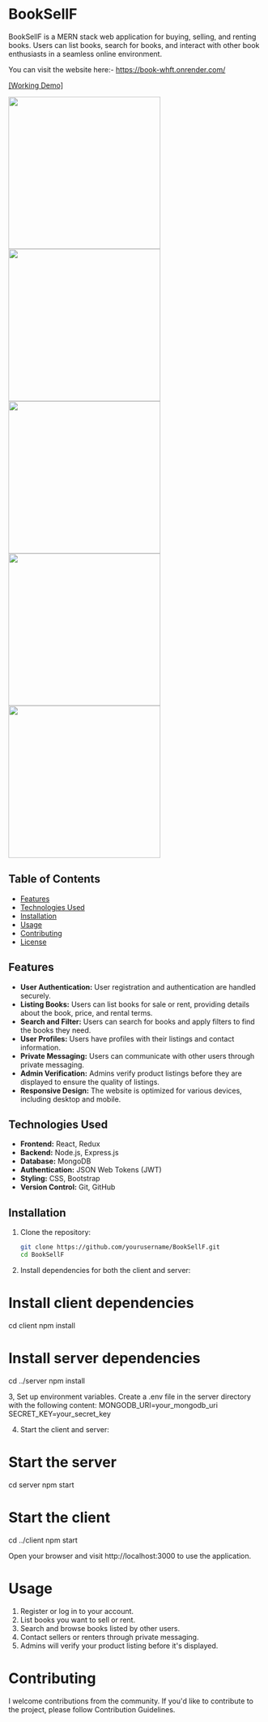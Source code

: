 # BookSellF

BookSellF is a MERN stack web application for buying, selling, and renting books. Users can list books, search for books, and interact with other book enthusiasts in a seamless online environment.

You can visit the website here:- https://book-whft.onrender.com/

[[Working Demo]](https://youtu.be/JXT2zsgFuMw?si=8cCKr0uSOau0lz9Y)
<p>
<img src="https://github.com/vaibhavrawat24/BookSellF/assets/100408695/f44d9373-2d42-4cea-9076-fb7a73cea088" width="300" />
   <img src="https://github.com/vaibhavrawat24/BookSellF/assets/100408695/303062aa-8217-42fc-b6c8-21bb3ecb8ff3" width="300" />
   <img src="https://github.com/vaibhavrawat24/BookSellF/assets/100408695/8a8e540f-cea9-417c-8c80-f8cf2d59484d" width="300" />
   <img src="https://github.com/vaibhavrawat24/BookSellF/assets/100408695/02c570a4-5434-4b0f-90af-1763cddd9112)" width="300" />
   <img src="https://github.com/vaibhavrawat24/BookSellF/assets/100408695/85cf84e0-fcfc-4fd3-a073-003b814e87a9" width="300" />
</p>

## Table of Contents

- [Features](#features)
- [Technologies Used](#technologies-used)
- [Installation](#installation)
- [Usage](#usage)
- [Contributing](#contributing)
- [License](#license)

## Features

- **User Authentication:** User registration and authentication are handled securely.
- **Listing Books:** Users can list books for sale or rent, providing details about the book, price, and rental terms.
- **Search and Filter:** Users can search for books and apply filters to find the books they need.
- **User Profiles:** Users have profiles with their listings and contact information.
- **Private Messaging:** Users can communicate with other users through private messaging.
- **Admin Verification:** Admins verify product listings before they are displayed to ensure the quality of listings.
- **Responsive Design:** The website is optimized for various devices, including desktop and mobile.

## Technologies Used

- **Frontend:** React, Redux
- **Backend:** Node.js, Express.js
- **Database:** MongoDB
- **Authentication:** JSON Web Tokens (JWT)
- **Styling:** CSS, Bootstrap
- **Version Control:** Git, GitHub

## Installation

1. Clone the repository:

   ```bash
   git clone https://github.com/yourusername/BookSellF.git
   cd BookSellF

2. Install dependencies for both the client and server:

# Install client dependencies
   cd client
   npm install

# Install server dependencies
   cd ../server
   npm install

3, Set up environment variables. Create a .env file in the server directory with the following content:
  MONGODB_URI=your_mongodb_uri
  SECRET_KEY=your_secret_key

4. Start the client and server:

# Start the server
   cd server
   npm start

# Start the client
   cd ../client
   npm start

   Open your browser and visit http://localhost:3000 to use the application.

# Usage
   1. Register or log in to your account.
   2. List books you want to sell or rent.
   3. Search and browse books listed by other users.
   4. Contact sellers or renters through private messaging.
   5. Admins will verify your product listing before it's displayed.

# Contributing
   I welcome contributions from the community. If you'd like to contribute to the project, please follow Contribution Guidelines.
